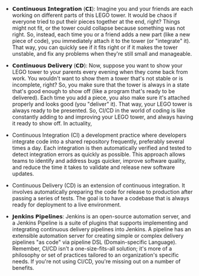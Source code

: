 
 - 𝗖𝗼𝗻𝘁𝗶𝗻𝘂𝗼𝘂𝘀 𝗜𝗻𝘁𝗲𝗴𝗿𝗮𝘁𝗶𝗼𝗻 (𝗖𝗜): Imagine you and your friends are each working on different parts of this LEGO tower.
   It would be chaos if everyone tried to put their pieces together at the end, right?
   Things might not fit, or the tower could collapse because something was not right.
   So, instead, each time you or a friend adds a new part (like a new piece of code), you immediately attach it to the tower (or "integrate" it).
   That way, you can quickly see if it fits right or if it makes the tower unstable, and fix any problems when they're still small and manageable.

- 𝗖𝗼𝗻𝘁𝗶𝗻𝘂𝗼𝘂𝘀 𝗗𝗲𝗹𝗶𝘃𝗲𝗿𝘆 (𝗖𝗗): Now, suppose you want to show your LEGO tower to your parents every evening when they come back from work.
  You wouldn't want to show them a tower that's not stable or is incomplete, right?
  So, you make sure that the tower is always in a state that's good enough to show off (like a program that's ready to be delivered).
  Each time you add a piece, you also make sure it's attached properly and looks good (you "deliver" it).
  That way, your LEGO tower is always ready to be presented.
  So, CI/CD in the world of coding is like constantly adding to and improving your LEGO tower, and always having it ready to show off.
  In actuality,

- Continuous Integration (CI) a development practice where developers integrate code into a shared repository frequently, preferably several times a day.
  Each integration is then automatically verified and tested to detect integration errors as quickly as possible.
  This approach allows teams to identify and address bugs quicker, improve software quality, and reduce the time it takes to validate and release new software updates.


- Continuous Delivery (CD) is an extension of continuous integration.
  It involves automatically preparing the code for release to production after passing a series of tests.
  The goal is to have a codebase that is always ready for deployment to a live environment.

- 𝗝𝗲𝗻𝗸𝗶𝗻𝘀 𝗣𝗶𝗽𝗲𝗹𝗶𝗻𝗲𝘀: Jenkins is an open-source automation server, and a Jenkins Pipeline is a suite of plugins that supports implementing and integrating continuous delivery pipelines into Jenkins.
  A pipeline has an extensible automation server for creating simple or complex delivery pipelines "as code" via pipeline DSL (Domain-specific Language).
  Remember, CI/CD isn't a one-size-fits-all solution; it's more of a philosophy or set of practices tailored to an organization's specific needs.
  If you're not using CI/CD, you're missing out on a number of benefits.
